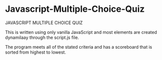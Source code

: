 # Javascript-Multiple-Choice-Quiz

JAVASCRIPT MULTIPLE CHOICE QUIZ

This is written using only vanilla JavaScript and most elements are 
created dynamilaay through the script.js file. 

The program meets all of the stated criteria and has a scoreboard that is sorted from highest to lowest.


